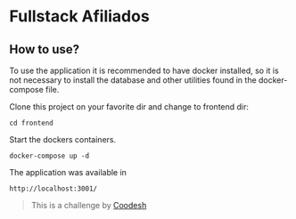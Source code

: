 # Fullstack Afiliados

## How to use?

To use the application it is recommended to have docker installed, so it is not necessary to install the database and other utilities found in the docker-compose file.

Clone this project on your favorite dir and change to frontend dir:

```console
cd frontend
```

Start the dockers containers.

```console
docker-compose up -d
```

The application was available in

```console
http://localhost:3001/
```

>  This is a challenge by [Coodesh](https://coodesh.com/)

